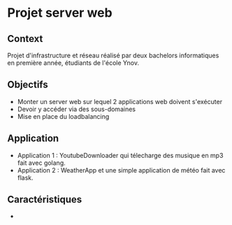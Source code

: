 # Projet server web

## Context
Projet d'infrastructure et réseau réalisé par deux bachelors informatiques en première année, étudiants de l'école Ynov.

## Objectifs
* Monter un server web sur lequel 2 applications web doivent s'exécuter
* Devoir y accéder via des sous-domaines
* Mise en place du loadbalancing

## Application
* Application 1 : YoutubeDownloader qui télecharge des musique en mp3 fait avec golang.
* Application 2 : WeatherApp et une simple application de météo fait avec flask.
## Caractéristiques
* 